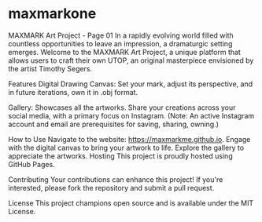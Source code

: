 # maxmarkone
MAXMARK Art Project - Page 01
In a rapidly evolving world filled with countless opportunities to leave an impression, a dramaturgic setting emerges. Welcome to the MAXMARK Art Project, a unique platform that allows users to craft their own UTOP, an original masterpiece envisioned by the artist Timothy Segers.

Features
Digital Drawing Canvas: Set your mark, adjust its perspective, and in future iterations, own it in .obj format.

Gallery: Showcases all the artworks. Share your creations across your social media, with a primary focus on Instagram. (Note: An active Instagram account and email are prerequisites for saving, sharing, owning.)

How to Use
Navigate to the website: https://maxmarkme.github.io.
Engage with the digital canvas to bring your artwork to life.
Explore the gallery to appreciate the artworks.
Hosting
This project is proudly hosted using GitHub Pages.

Contributing
Your contributions can enhance this project! If you're interested, please fork the repository and submit a pull request.

License
This project champions open source and is available under the MIT License.
